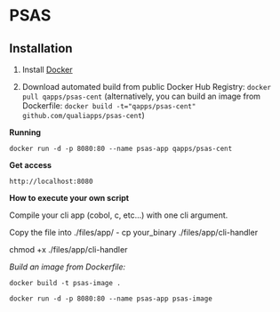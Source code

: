 PSAS
==============

Installation
--------------

1. Install [Docker](https://www.docker.com)

2. Download automated build from public Docker Hub Registry: `docker pull qapps/psas-cent`
(alternatively, you can build an image from Dockerfile: `docker build -t="qapps/psas-cent" github.com/qualiapps/psas-cent`)

**Running**

`docker run -d -p 8080:80 --name psas-app qapps/psas-cent`

**Get access**

`http://localhost:8080`

**How to execute your own script**

Compile your cli app (cobol, c, etc...) with one cli argument.

Copy the file into ./files/app/ - cp your_binary ./files/app/cli-handler

chmod +x ./files/app/cli-handler

*Build an image from Dockerfile:*

`docker build -t psas-image .`

`docker run -d -p 8080:80 --name psas-app psas-image`

